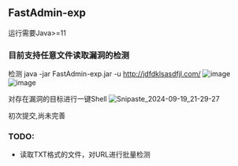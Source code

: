 ## FastAdmin-exp
运行需要Java>=11
### 目前支持任意文件读取漏洞的检测
检测 java -jar FastAdmin-exp.jar -u http://jdfdklsasdfjl.com/
![image](https://github.com/user-attachments/assets/d333cb67-a379-4f41-87b2-944c531b0494)
![image](https://github.com/user-attachments/assets/c26e1855-022b-4f65-a0c5-5d4422085959)


对存在漏洞的目标进行一键Shell
![Snipaste_2024-09-19_21-29-27](https://github.com/user-attachments/assets/2b672fcc-2cb3-4a29-a1be-f289da4239c9)

初次提交,尚未完善
### TODO:
- 读取TXT格式的文件，对URL进行批量检测
